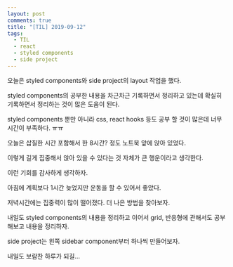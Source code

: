 ```yaml
---
layout: post
comments: true
title: "[TIL] 2019-09-12"
tags:
  - TIL
  - react
  - styled components
  - side project
---
```


오늘은 styled components와 side project의 layout 작업을 했다.

styled components의 공부한 내용을 차근차근 기록하면서 정리하고 있는데 확실히 기록하면서 정리하는 것이 많은 도움이 된다.

styled components 뿐만 아니라 css, react hooks 등도 공부 할 것이 많은데 너무 시간이 부족하다. ㅠㅠ

오늘은 삽질한 시간 포함해서 한 8시간? 정도 노트북 앞에 앉아 있었다.

이렇게 길게 집중해서 앉아 있을 수 있다는 것 자체가 큰 행운이라고 생각한다.

이런 기회를 감사하게 생각하자.

아침에 계획보다 1시간 늦었지만 운동을 할 수 있어서 좋았다.

저녁시간에는 집중력이 많이 떨어졌다. 더 나은 방법을 찾아보자.

내일도 styled components의 내용을 정리하고 이어서 grid, 반응형에 관해서도 공부해보고 내용을 정리하자.

side project는 왼쪽 sidebar component부터 하나씩 만들어보자.

내일도 보람찬 하루가 되길...
